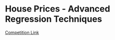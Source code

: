 # House Prices - Advanced Regression Techniques


[Competition Link](https://www.kaggle.com/competitions/house-prices-advanced-regression-techniques)
